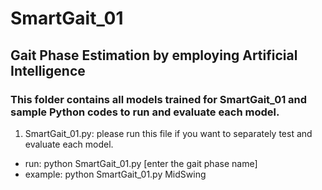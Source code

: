 # SmartGait_01
## Gait Phase Estimation by employing Artificial Intelligence




### This folder contains all models trained for SmartGait_01 and sample Python codes to run and evaluate each model.

1) SmartGait_01.py: please run this file if you want to separately test and evaluate each model.
- run: python SmartGait_01.py [enter the gait phase name]
- example: python SmartGait_01.py MidSwing
